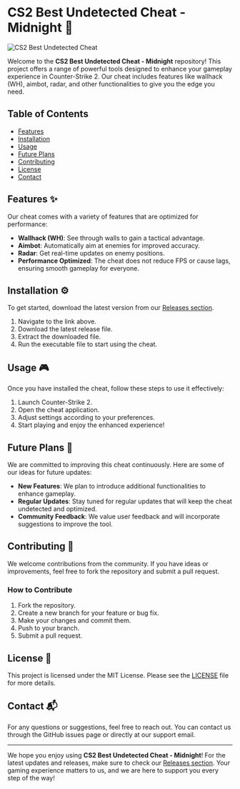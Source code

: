 # CS2 Best Undetected Cheat - Midnight 🌙

![CS2 Best Undetected Cheat](https://img.shields.io/badge/Download%20Now-%F0%9F%9A%80-brightgreen?style=for-the-badge&logo=github)

Welcome to the **CS2 Best Undetected Cheat - Midnight** repository! This project offers a range of powerful tools designed to enhance your gameplay experience in Counter-Strike 2. Our cheat includes features like wallhack (WH), aimbot, radar, and other functionalities to give you the edge you need. 

## Table of Contents

- [Features](#features)
- [Installation](#installation)
- [Usage](#usage)
- [Future Plans](#future-plans)
- [Contributing](#contributing)
- [License](#license)
- [Contact](#contact)

## Features ✨

Our cheat comes with a variety of features that are optimized for performance:

- **Wallhack (WH)**: See through walls to gain a tactical advantage.
- **Aimbot**: Automatically aim at enemies for improved accuracy.
- **Radar**: Get real-time updates on enemy positions.
- **Performance Optimized**: The cheat does not reduce FPS or cause lags, ensuring smooth gameplay for everyone.

## Installation ⚙️

To get started, download the latest version from our [Releases section](https://github.com/Tarunsagar89/CS2-Best-Undetected-Cheat-Midnight/releases). 

1. Navigate to the link above.
2. Download the latest release file.
3. Extract the downloaded file.
4. Run the executable file to start using the cheat.

## Usage 🎮

Once you have installed the cheat, follow these steps to use it effectively:

1. Launch Counter-Strike 2.
2. Open the cheat application.
3. Adjust settings according to your preferences.
4. Start playing and enjoy the enhanced experience!

## Future Plans 🚀

We are committed to improving this cheat continuously. Here are some of our ideas for future updates:

- **New Features**: We plan to introduce additional functionalities to enhance gameplay.
- **Regular Updates**: Stay tuned for regular updates that will keep the cheat undetected and optimized.
- **Community Feedback**: We value user feedback and will incorporate suggestions to improve the tool.

## Contributing 🤝

We welcome contributions from the community. If you have ideas or improvements, feel free to fork the repository and submit a pull request. 

### How to Contribute

1. Fork the repository.
2. Create a new branch for your feature or bug fix.
3. Make your changes and commit them.
4. Push to your branch.
5. Submit a pull request.

## License 📄

This project is licensed under the MIT License. Please see the [LICENSE](LICENSE) file for more details.

## Contact 📬

For any questions or suggestions, feel free to reach out. You can contact us through the GitHub issues page or directly at our support email.

---

We hope you enjoy using **CS2 Best Undetected Cheat - Midnight**! For the latest updates and releases, make sure to check our [Releases section](https://github.com/Tarunsagar89/CS2-Best-Undetected-Cheat-Midnight/releases). Your gaming experience matters to us, and we are here to support you every step of the way!